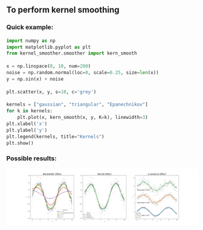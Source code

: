 ## To perform kernel smoothing

### Quick example:

```python
import numpy as np
import matplotlib.pyplot as plt
from kernel_smoother.smoother import kern_smooth

x = np.linspace(0, 10, num=200)
noise = np.random.normal(loc=0, scale=0.25, size=len(x))
y = np.sin(x) + noise

plt.scatter(x, y, s=10, c='grey')

kernels = ["gaussian", "triangular", "Epanechnikov"]
for k in kernels:
    plt.plot(x, kern_smooth(x, y, K=k), linewidth=3)
plt.xlabel('x')
plt.ylabel('y')
plt.legend(kernels, title="Kernels")
plt.show()
```

### Possible results:

![illustrations](demo_plot.png "Some examples of kernel smoothing")